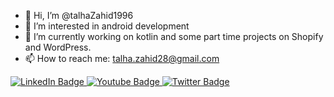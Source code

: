 - 👋 Hi, I’m @talhaZahid1996
- 👀 I’m interested in android development
- 🌱 I’m currently working on kotlin and some part time projects on Shopify and WordPress.
- 📫 How to reach me: talha.zahid28@gmail.com

<!---
talhaZahid1996/talhaZahid1996 is a ✨ special ✨ repository because its `README.md` (this file) appears on your GitHub profile.
You can click the Preview link to take a look at your changes.
![github](https://img.shields.io/badge/GitHub-000000?style=for-the-badge&logo=GitHub&logoColor=white)
--->

<div id="badges">
  <a href="your-linkedin-URL">
    <img src="https://img.shields.io/badge/LinkedIn-blue?style=for-the-badge&logo=linkedin&logoColor=white" alt="LinkedIn Badge"/>
  </a>
  <a href="your-youtube-URL">
    <img src="https://img.shields.io/badge/YouTube-red?style=for-the-badge&logo=youtube&logoColor=white" alt="Youtube Badge"/>
  </a>
  <a href="your-twitter-URL">
    <img src="https://img.shields.io/badge/Twitter-blue?style=for-the-badge&logo=twitter&logoColor=white" alt="Twitter Badge"/>
  </a>
</div>
